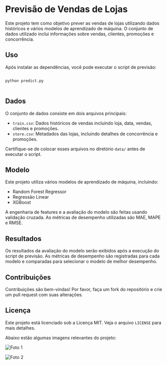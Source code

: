<!DOCTYPE html>
<html lang="pt-BR">
<head>
    <meta charset="UTF-8">
    <meta name="viewport" content="width=device-width, initial-scale=1.0">
    <title>Previsão de Vendas de Lojas</title>
</head>
<body>

<h1>Previsão de Vendas de Lojas</h1>

<p>Este projeto tem como objetivo prever as vendas de lojas utilizando dados históricos e vários modelos de aprendizado de máquina. O conjunto de dados utilizado inclui informações sobre vendas, clientes, promoções e concorrência.</p>


<h2 id="uso">Uso</h2>
<p>Após instalar as dependências, você pode executar o script de previsão:</p>
<pre>
<code>
python predict.py
</code>
</pre>

<h2 id="dados">Dados</h2>
<p>O conjunto de dados consiste em dois arquivos principais:</p>
<ul>
    <li><code>train.csv</code>: Dados históricos de vendas incluindo loja, data, vendas, clientes e promoções.</li>
    <li><code>store.csv</code>: Metadados das lojas, incluindo detalhes de concorrência e promoções.</li>
</ul>
<p>Certifique-se de colocar esses arquivos no diretório <code>data/</code> antes de executar o script.</p>

<h2 id="modelo">Modelo</h2>
<p>Este projeto utiliza vários modelos de aprendizado de máquina, incluindo:</p>
<ul>
    <li>Random Forest Regressor</li>
    <li>Regressão Linear</li>
    <li>XGBoost</li>
</ul>
<p>A engenharia de features e a avaliação do modelo são feitas usando validação cruzada. As métricas de desempenho utilizadas são MAE, MAPE e RMSE.</p>

<h2 id="resultados">Resultados</h2>
<p>Os resultados da avaliação do modelo serão exibidos após a execução do script de previsão. As métricas de desempenho são registradas para cada modelo e comparadas para selecionar o modelo de melhor desempenho.</p>

<h2 id="contribuicoes">Contribuições</h2>
<p>Contribuições são bem-vindas! Por favor, faça um fork do repositório e crie um pull request com suas alterações.</p>

<h2 id="licenca">Licença</h2>
<p>Este projeto está licenciado sob a Licença MIT. Veja o arquivo <code>LICENSE</code> para mais detalhes.</p>

</body>
</html>

<p>Abaixo estão algumas imagens relevantes do projeto:</p>
<p><img src="foto1.png" alt="Foto 1" style="max-width:100%;"></p>
<p><img src="foto2.png" alt="Foto 2" style="max-width:100%;"></p>

